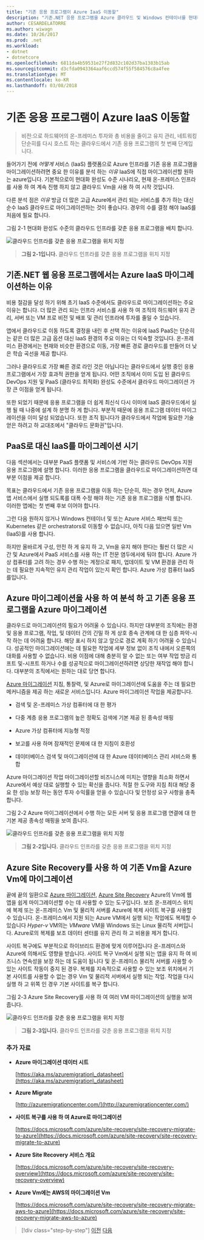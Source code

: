 ```yaml
---
title: "기존 응용 프로그램이 Azure IaaS 이동할"
description: "기존.NET 응용 프로그램을 Azure 클라우드 및 Windows 컨테이너를 현대화 합니다."
author: CESARDELATORRE
ms.author: wiwagn
ms.date: 10/26/2017
ms.prod: .net
ms.workload:
- dotnet
- dotnetcore
ms.openlocfilehash: 6811da4b59531e27f2d832c102d37ba1383b15ab
ms.sourcegitcommit: d3cfda0943364aaf6ccd574f55f584576c8a4fee
ms.translationtype: MT
ms.contentlocale: ko-KR
ms.lasthandoff: 03/08/2018
---
```

# <a name="lift-and-shift-existing-apps-azure-iaas"></a>기존 응용 프로그램이 Azure IaaS 이동할

> 비전:으로 하드웨어의 온-프레미스 투자와 총 비용을 줄이고 유지 관리, 네트워킹 단순히를 다시 호스트 하는 클라우드에서 기존 응용 프로그램의 첫 번째 단계입니다.

들어가기 전에 *어떻게* 서비스 (IaaS) 플랫폼으로 Azure 인프라를 기존 응용 프로그램을 마이그레이션하려면 중요 한 이유를 분석 하는 *이유* IaaS에 직접 마이그레이션할 원하는 azure입니다. 기본적으로이 현대화 완성도 수준 시나리오, 현재 온-프레미스 인프라를 사용 하 여 계속 진행 하지 않고 클라우드 Vm을 사용 하 여 시작 것입니다.

다른 분석 점은 *이유* 방금 더 많은 고급 Azure에서 관리 되는 서비스를 추가 하는 대신 순수 IaaS 클라우드로 마이그레이션하는 것이 좋습니다. 경우의 수를 결정 해야 IaaS를 처음에 필요 합니다.

그림 2-1 현대화 완성도 수준의 클라우드 인프라를 갖춘 응용 프로그램을 배치 합니다.

![클라우드 인프라를 갖춘 응용 프로그램을 위치 지정](./media/image2-1.png)

> **그림 2-1입니다.** 클라우드 인프라를 갖춘 응용 프로그램을 위치 지정

## <a name="why-migrate-existing-net-web-applications-to-azure-iaas"></a>기존.NET 웹 응용 프로그램에서는 Azure IaaS 마이그레이션하는 이유

비용 절감을 달성 하기 위해 초기 IaaS 수준에서도 클라우드로 마이그레이션하는 주요 이유는 합니다. 더 많은 관리 되는 인프라 서비스를 사용 하 여 조직의 하드웨어 유지 관리, 서버 또는 VM 프로 비전 및 배포 및 관리 인프라에 투자를 줄일 수 있습니다.

앱에서 클라우드로 이동 하도록 결정을 내린 후 선택 하는 이유에 IaaS PaaS는 단순히는 같은 더 많은 고급 옵션 대신 IaaS 환경의 주요 이유는 더 익숙할 것입니다. 온-프레미스 환경에서는 현재와 비슷한 환경으로 이동, 가장 빠른 경로 클라우드를 만들어 더 낮은 학습 곡선을 제공 합니다.

그러나 클라우드로 가장 빠른 경로 라인 것은 아닙니다는 클라우드에서 실행 중인 응용 프로그램에서 가장 효과적 권한을 얻게 됩니다. 어떤 조직에서 이미 도입 된 클라우드 DevOps 지원 및 PaaS (클라우드 최적화) 완성도 수준에서 클라우드 마이그레이션 가장 큰 이점을 얻게 됩니다.

또한 되었기 때문에 응용 프로그램을 더 쉽게 최신식 다시 이미에 IaaS 클라우드에서 실행 될 때 나중에 설계 하 분명 하 게 합니다. 부분적 때문에 응용 프로그램 데이터 마이그레이션을 이미 달성 되었습니다. 또한 조직 됩니다가 클라우드에서 작업에 필요한 기술 얻은 하려고 하 교대조에서 "클라우드 문화권"입니다.

## <a name="when-to-migrate-to-iaas-instead-of-to-paas"></a>PaaS로 대신 IaaS를 마이그레이션 시기

다음 섹션에서는 대부분 PaaS 플랫폼 및 서비스에 기반 하는 클라우드 DevOps 지원 응용 프로그램에 설명 합니다. 이러한 응용 프로그램을 클라우드로 마이그레이션하면 대부분 이점을 제공 합니다.

목표는 클라우드에서 기존 응용 프로그램을 이동 하는 단순히, 하는 경우 먼저, Azure 앱 서비스에서 실행 되도록를 대폭 수정 해야 하는 기존 응용 프로그램을 식별 합니다. 이러한 앱에는 첫 번째 후보 이어야 합니다.

그런 다음 원하지 않거나 Windows 컨테이너 및 또는 Azure 서비스 패브릭 또는 Kubernetes 같은 orchestrators로 이동할 수 없습니다, 아직 다음 있으면 일반 Vm (IaaS)를 사용 합니다.

하지만 올바르게 구성, 안전 하 게 유지 하 고, Vm을 유지 해야 한다는 훨씬 더 많은 시간 및 Azure에서 PaaS 서비스를 사용 하는 IT 전문 염두에서에 둬야 합니다. Azure 가상 컴퓨터를 고려 하는 경우 수행 하는 계정으로 패치, 업데이트 및 VM 환경을 관리 하는 데 필요한 지속적인 유지 관리 작업이 있는지 확인 합니다. Azure 가상 컴퓨터 IaaS를입니다.

## <a name="use-azure-migrate-to-analyze-and-migrate-your-existing-applications-to-azure"></a>Azure 마이그레이션을 사용 하 여 분석 하 고 기존 응용 프로그램을 Azure 마이그레이션

클라우드로 마이그레이션의 필요가 어려울 수 있습니다. 하지만 대부분의 조직에는 환경 및 응용 프로그램, 작업, 및 데이터 간의 긴밀 하 게 상호 종속 관계에 대 한 심층 파악-시작 하는 데 어려움 합니다. 해당 표시 하지 않고 앞으로 경로 계획 하기 어려울 수 있습니다. 성공적인 마이그레이션에는 데 필요한 작업에 세부 정보 없이 조직 내에서 오른쪽의 대화를 사용할 수 없습니다. 비용 이점에 대해 충분히 알 수 없는 또는 여부 작업 방금 리프트 및-시프트 하거나 수를 성공적으로 마이그레이션하려면 상당한 재작업 해야 합니다. 대부분의 조직에서는 원하는 대로 당연 합니다.

[Azure 마이그레이션](https://aka.ms/azuremigrate) 지침, 통찰력, 및 Azure로 마이그레이션에 도움을 주는 데 필요한 메커니즘을 제공 하는 새로운 서비스입니다. Azure 마이그레이션 작업을 제공합니다.

- 검색 및 온-프레미스 가상 컴퓨터에 대 한 평가

- 다중 계층 응용 프로그램의 높은 정확도 검색에 기본 제공 된 종속성 매핑

- Azure 가상 컴퓨터에 지능형 적정

- 보고를 사용 하며 잠재적인 문제에 대 한 지침이 호환성

- 데이터베이스 검색 및 마이그레이션에 대 한 Azure 데이터베이스 관리 서비스와 통합

Azure 마이그레이션 작업 마이그레이션할 비즈니스에 미치는 영향을 최소화 하면서 Azure에서 예상 대로 실행할 수 있는 확신을 줍니다. 적절 한 도구와 지침 최대 해당 중요 한 성능 보장 하는 동안 투자 수익률을 얻을 수 있습니다 및 안정성 요구 사항을 충족 합니다.

그림 2-2 Azure 마이그레이션에서 수행 하는 모든 서버 및 응용 프로그램 연결에 대 한 기본 제공 종속성 매핑을 보여 줍니다.

![클라우드 인프라를 갖춘 응용 프로그램을 위치 지정](./media/image2-2.png)

> **그림 2-2입니다.** 클라우드 인프라를 갖춘 응용 프로그램을 위치 지정

## <a name="use-azure-site-recovery-to-migrate-your-existing-vms-to-azure-vms"></a>Azure Site Recovery를 사용 하 여 기존 Vm을 Azure Vm에 마이그레이션

끝에 끝의 일환으로 [Azure 마이그레이션](https://aka.ms/azuremigrate), [Azure Site Recovery](https://docs.microsoft.com/azure/site-recovery/site-recovery-overview) Azure의 Vm에 웹 앱을 쉽게 마이그레이션할 수는 데 사용할 수 있는 도구입니다. 보조 온-프레미스 위치에 복제 또는 온-프레미스 Vm 및 물리적 서버를 Azure에 복제 사이트 복구를 사용할 수 있습니다. 온-프레미스에서 지원 되는 Azure VM에서 실행 되는 작업에도 복제할 수 있습니다 *Hyper-v* VM의는 *VMware* VM을 Windows 또는 Linux 물리적 서버입니다. Azure로의 복제를 보조 데이터 센터를 유지 관리 하 고 비용을 제거 합니다.

사이트 복구에도 부분적으로 하이브리드 환경에 맞게 이루어집니다 온-프레미스와 Azure에 의해서도 영향을 받습니다. 사이트 복구 Vm에서 실행 되는 앱을 유지 하 여 비즈니스 연속성을 보장 하는 데 도움이 됩니다 및 온-프레미스 물리적 서버를 사용할 수 있는 사이트 작동이 중지 된 경우. 복제를 지속적으로 사용할 수 있는 보조 위치에서 기본 사이트를 사용할 수 없는 경우 Vm 및 물리적 서버에서 실행 되는 작업. 작업을 다시 실행 하 고 위쪽 인 경우 기본 사이트를 복구 합니다.

그림 2-3 Azure Site Recovery를 사용 하 여 여러 VM 마이그레이션의 실행을 보여 줍니다.

![클라우드 인프라를 갖춘 응용 프로그램을 위치 지정](./media/image2-3.png)

> **그림 2-3입니다.** 클라우드 인프라를 갖춘 응용 프로그램을 위치 지정

### <a name="additional-resources"></a>추가 자료

- **Azure 마이그레이션 데이터 시트**

    [https://aka.ms/azuremigration\_datasheet](https://aka.ms/azuremigration\_datasheet)

- **Azure Migrate**

    [http://azuremigrationcenter.com/](http://azuremigrationcenter.com/)

- **사이트 복구를 사용 하 여 Azure로 마이그레이션**

    [https://docs.microsoft.com/azure/site-recovery/site-recovery-migrate-to-azure](https://docs.microsoft.com/azure/site-recovery/site-recovery-migrate-to-azure)

- **Azure Site Recovery 서비스 개요**

    [https://docs.microsoft.com/azure/site-recovery/site-recovery-overview](https://docs.microsoft.com/azure/site-recovery/site-recovery-overview)

- **Azure Vm에는 AWS의 마이그레이션 Vm**

    [https://docs.microsoft.com/azure/site-recovery/site-recovery-migrate-aws-to-azure](https://docs.microsoft.com/azure/site-recovery/site-recovery-migrate-aws-to-azure)

>[!div class="step-by-step"]
[이전](index.md)
[다음](migrate-your-relational-databases-to-azure.md)
